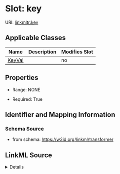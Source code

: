 

# Slot: key

URI: [linkmltr:key](https://w3id.org/linkml/transformer/key)



<!-- no inheritance hierarchy -->





## Applicable Classes

| Name | Description | Modifies Slot |
| --- | --- | --- |
| [KeyVal](KeyVal.md) |  |  no  |







## Properties

* Range: NONE

* Required: True





## Identifier and Mapping Information







### Schema Source


* from schema: https://w3id.org/linkml/transformer




## LinkML Source

<details>
```yaml
name: key
from_schema: https://w3id.org/linkml/transformer
rank: 1000
key: true
alias: key
owner: KeyVal
domain_of:
- KeyVal
required: true

```
</details>